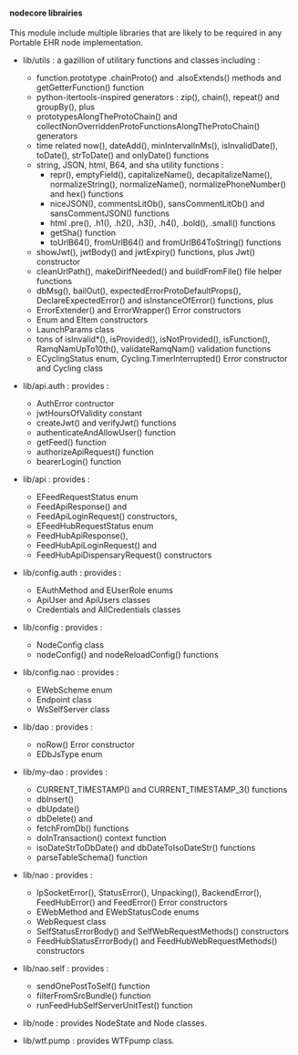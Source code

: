 #### nodecore librairies

This module include multiple libraries that are likely to be required in any Portable EHR node implementation.

- lib/utils : a gazillion of utilitary functions and classes including : 
    - function.prototype .chainProto() and .alsoExtends() methods and getGetterFunction() function
    - python-itertools-inspired generators : zip(), chain(), repeat() and groupBy(), plus
    - prototypesAlongTheProtoChain() and collectNonOverriddenProtoFunctionsAlongTheProtoChain() generators
    - time related now(), dateAdd(), minIntervalInMs(), isInvalidDate(), toDate(), strToDate() and onlyDate() functions
    - string, JSON, html, B64, and sha utility functions :
        - repr(), emptyField(), capitalizeName(), decapitalizeName(), normalizeString(), normalizeName(), normalizePhoneNumber() and hex() functions
        - niceJSON(), commentsLitOb(), sansCommentLitOb() and sansCommentJSON() functions
        - html .pre(), .h1(), .h2(), .h3(), .h4(), .bold(), .small() functions
        - getSha() function
        - toUrlB64(), fromUrlB64() and fromUrlB64ToString() functions   
    - showJwt(), jwtBody() and jwtExpiry() functions, plus Jwt() constructor
    - cleanUrlPath(), makeDirIfNeeded() and buildFromFile() file helper functions
    - dbMsg(), bailOut(), expectedErrorProtoDefaultProps(), DeclareExpectedError() and isInstanceOfError() functions, plus
    - ErrorExtender() and ErrorWrapper() Error constructors
    - Enum and EItem constructors
    - LaunchParams class
    - tons of isInvalid*(), isProvided(), isNotProvided(), isFunction(), RamqNamUpTo10th(), validateRamqNam() validation functions
    - ECyclingStatus enum, Cycling.TimerInterrupted() Error constructor and Cycling class

- lib/api.auth : provides :
    - AuthError contructor
    - jwtHoursOfValidity constant
    - createJwt() and verifyJwt() functions
    - authenticateAndAllowUser() function
    - getFeed() function 
    - authorizeApiRequest() function
    - bearerLogin() function

- lib/api : provides :
    - EFeedRequestStatus enum
    - FeedApiResponse() and 
    - FeedApiLoginRequest() constructors,
    - EFeedHubRequestStatus enum
    - FeedHubApiResponse(), 
    - FeedHubApiLoginRequest() and 
    - FeedHubApiDispensaryRequest() constructors
    
- lib/config.auth : provides :
    - EAuthMethod and EUserRole enums
    - ApiUser and ApiUsers classes
    - Credentials and AllCredentials classes
    
- lib/config : provides :
    - NodeConfig class
    - nodeConfig() and nodeReloadConfig() functions
     
- lib/config.nao : provides :
    - EWebScheme enum
    - Endpoint class
    - WsSelfServer class
    
- lib/dao : provides :
    - noRow() Error constructor
    - EDbJsType enum 
    
- lib/my-dao : provides :
    - CURRENT_TIMESTAMP() and CURRENT_TIMESTAMP_3() functions
    - dbInsert()
    - dbUpdate()
    - dbDelete() and
    - fetchFromDb() functions
    - doInTransaction() context function
    - isoDateStrToDbDate() and dbDateToIsoDateStr() functions
    - parseTableSchema() function
    
- lib/nao : provides :
    - IpSocketError(), StatusError(), Unpacking(), BackendError(), FeedHubError() and FeedError() Error constructors
    - EWebMethod and EWebStatusCode enums
    - WebRequest class 
    - SelfStatusErrorBody() and SelfWebRequestMethods() constructors
    - FeedHubStatusErrorBody() and FeedHubWebRequestMethods() constructors

- lib/nao.self : provides :
    - sendOnePostToSelf() function
    - filterFromSrcBundle() function
    - runFeedHubSelfServerUnitTest() function

- lib/node : provides NodeState and Node classes.

- lib/wtf.pump : provides WTFpump class.